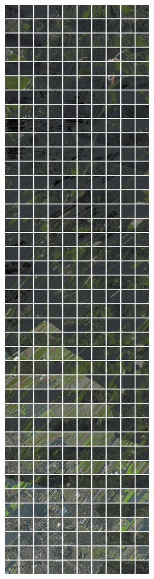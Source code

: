<html>
<div>
<img src="https://github.com/HakkaTjakka/NL_TILE_MAP/blob/main/18/620/-1048/r.6200.-10480.png" height="44" width="44">
<img src="https://github.com/HakkaTjakka/NL_TILE_MAP/blob/main/18/620/-1048/r.6201.-10480.png" height="44" width="44">
<img src="https://github.com/HakkaTjakka/NL_TILE_MAP/blob/main/18/620/-1048/r.6202.-10480.png" height="44" width="44">
<img src="https://github.com/HakkaTjakka/NL_TILE_MAP/blob/main/18/620/-1048/r.6203.-10480.png" height="44" width="44">
<img src="https://github.com/HakkaTjakka/NL_TILE_MAP/blob/main/18/620/-1048/r.6204.-10480.png" height="44" width="44">
<img src="https://github.com/HakkaTjakka/NL_TILE_MAP/blob/main/18/620/-1048/r.6205.-10480.png" height="44" width="44">
<img src="https://github.com/HakkaTjakka/NL_TILE_MAP/blob/main/18/620/-1048/r.6206.-10480.png" height="44" width="44">
<img src="https://github.com/HakkaTjakka/NL_TILE_MAP/blob/main/18/620/-1048/r.6207.-10480.png" height="44" width="44">
<img src="https://github.com/HakkaTjakka/NL_TILE_MAP/blob/main/18/620/-1048/r.6208.-10480.png" height="44" width="44">
<img src="https://github.com/HakkaTjakka/NL_TILE_MAP/blob/main/18/620/-1048/r.6209.-10480.png" height="44" width="44">
<img src="https://github.com/HakkaTjakka/NL_TILE_MAP/blob/main/18/621/-1048/r.6210.-10480.png" height="44" width="44">
<img src="https://github.com/HakkaTjakka/NL_TILE_MAP/blob/main/18/621/-1048/r.6211.-10480.png" height="44" width="44">
<img src="https://github.com/HakkaTjakka/NL_TILE_MAP/blob/main/18/621/-1048/r.6212.-10480.png" height="44" width="44">
<img src="https://github.com/HakkaTjakka/NL_TILE_MAP/blob/main/18/621/-1048/r.6213.-10480.png" height="44" width="44">
<img src="https://github.com/HakkaTjakka/NL_TILE_MAP/blob/main/18/621/-1048/r.6214.-10480.png" height="44" width="44">
<img src="https://github.com/HakkaTjakka/NL_TILE_MAP/blob/main/18/621/-1048/r.6215.-10480.png" height="44" width="44">
<img src="https://github.com/HakkaTjakka/NL_TILE_MAP/blob/main/18/621/-1048/r.6216.-10480.png" height="44" width="44">
<img src="https://github.com/HakkaTjakka/NL_TILE_MAP/blob/main/18/621/-1048/r.6217.-10480.png" height="44" width="44">
<img src="https://github.com/HakkaTjakka/NL_TILE_MAP/blob/main/18/621/-1048/r.6218.-10480.png" height="44" width="44">
<img src="https://github.com/HakkaTjakka/NL_TILE_MAP/blob/main/18/621/-1048/r.6219.-10480.png" height="44" width="44">
<br>
<img src="https://github.com/HakkaTjakka/NL_TILE_MAP/blob/main/18/620/-1048/r.6200.-10479.png" height="44" width="44">
<img src="https://github.com/HakkaTjakka/NL_TILE_MAP/blob/main/18/620/-1048/r.6201.-10479.png" height="44" width="44">
<img src="https://github.com/HakkaTjakka/NL_TILE_MAP/blob/main/18/620/-1048/r.6202.-10479.png" height="44" width="44">
<img src="https://github.com/HakkaTjakka/NL_TILE_MAP/blob/main/18/620/-1048/r.6203.-10479.png" height="44" width="44">
<img src="https://github.com/HakkaTjakka/NL_TILE_MAP/blob/main/18/620/-1048/r.6204.-10479.png" height="44" width="44">
<img src="https://github.com/HakkaTjakka/NL_TILE_MAP/blob/main/18/620/-1048/r.6205.-10479.png" height="44" width="44">
<img src="https://github.com/HakkaTjakka/NL_TILE_MAP/blob/main/18/620/-1048/r.6206.-10479.png" height="44" width="44">
<img src="https://github.com/HakkaTjakka/NL_TILE_MAP/blob/main/18/620/-1048/r.6207.-10479.png" height="44" width="44">
<img src="https://github.com/HakkaTjakka/NL_TILE_MAP/blob/main/18/620/-1048/r.6208.-10479.png" height="44" width="44">
<img src="https://github.com/HakkaTjakka/NL_TILE_MAP/blob/main/18/620/-1048/r.6209.-10479.png" height="44" width="44">
<img src="https://github.com/HakkaTjakka/NL_TILE_MAP/blob/main/18/621/-1048/r.6210.-10479.png" height="44" width="44">
<img src="https://github.com/HakkaTjakka/NL_TILE_MAP/blob/main/18/621/-1048/r.6211.-10479.png" height="44" width="44">
<img src="https://github.com/HakkaTjakka/NL_TILE_MAP/blob/main/18/621/-1048/r.6212.-10479.png" height="44" width="44">
<img src="https://github.com/HakkaTjakka/NL_TILE_MAP/blob/main/18/621/-1048/r.6213.-10479.png" height="44" width="44">
<img src="https://github.com/HakkaTjakka/NL_TILE_MAP/blob/main/18/621/-1048/r.6214.-10479.png" height="44" width="44">
<img src="https://github.com/HakkaTjakka/NL_TILE_MAP/blob/main/18/621/-1048/r.6215.-10479.png" height="44" width="44">
<img src="https://github.com/HakkaTjakka/NL_TILE_MAP/blob/main/18/621/-1048/r.6216.-10479.png" height="44" width="44">
<img src="https://github.com/HakkaTjakka/NL_TILE_MAP/blob/main/18/621/-1048/r.6217.-10479.png" height="44" width="44">
<img src="https://github.com/HakkaTjakka/NL_TILE_MAP/blob/main/18/621/-1048/r.6218.-10479.png" height="44" width="44">
<img src="https://github.com/HakkaTjakka/NL_TILE_MAP/blob/main/18/621/-1048/r.6219.-10479.png" height="44" width="44">
<br>
<img src="https://github.com/HakkaTjakka/NL_TILE_MAP/blob/main/18/620/-1048/r.6200.-10478.png" height="44" width="44">
<img src="https://github.com/HakkaTjakka/NL_TILE_MAP/blob/main/18/620/-1048/r.6201.-10478.png" height="44" width="44">
<img src="https://github.com/HakkaTjakka/NL_TILE_MAP/blob/main/18/620/-1048/r.6202.-10478.png" height="44" width="44">
<img src="https://github.com/HakkaTjakka/NL_TILE_MAP/blob/main/18/620/-1048/r.6203.-10478.png" height="44" width="44">
<img src="https://github.com/HakkaTjakka/NL_TILE_MAP/blob/main/18/620/-1048/r.6204.-10478.png" height="44" width="44">
<img src="https://github.com/HakkaTjakka/NL_TILE_MAP/blob/main/18/620/-1048/r.6205.-10478.png" height="44" width="44">
<img src="https://github.com/HakkaTjakka/NL_TILE_MAP/blob/main/18/620/-1048/r.6206.-10478.png" height="44" width="44">
<img src="https://github.com/HakkaTjakka/NL_TILE_MAP/blob/main/18/620/-1048/r.6207.-10478.png" height="44" width="44">
<img src="https://github.com/HakkaTjakka/NL_TILE_MAP/blob/main/18/620/-1048/r.6208.-10478.png" height="44" width="44">
<img src="https://github.com/HakkaTjakka/NL_TILE_MAP/blob/main/18/620/-1048/r.6209.-10478.png" height="44" width="44">
<img src="https://github.com/HakkaTjakka/NL_TILE_MAP/blob/main/18/621/-1048/r.6210.-10478.png" height="44" width="44">
<img src="https://github.com/HakkaTjakka/NL_TILE_MAP/blob/main/18/621/-1048/r.6211.-10478.png" height="44" width="44">
<img src="https://github.com/HakkaTjakka/NL_TILE_MAP/blob/main/18/621/-1048/r.6212.-10478.png" height="44" width="44">
<img src="https://github.com/HakkaTjakka/NL_TILE_MAP/blob/main/18/621/-1048/r.6213.-10478.png" height="44" width="44">
<img src="https://github.com/HakkaTjakka/NL_TILE_MAP/blob/main/18/621/-1048/r.6214.-10478.png" height="44" width="44">
<img src="https://github.com/HakkaTjakka/NL_TILE_MAP/blob/main/18/621/-1048/r.6215.-10478.png" height="44" width="44">
<img src="https://github.com/HakkaTjakka/NL_TILE_MAP/blob/main/18/621/-1048/r.6216.-10478.png" height="44" width="44">
<img src="https://github.com/HakkaTjakka/NL_TILE_MAP/blob/main/18/621/-1048/r.6217.-10478.png" height="44" width="44">
<img src="https://github.com/HakkaTjakka/NL_TILE_MAP/blob/main/18/621/-1048/r.6218.-10478.png" height="44" width="44">
<img src="https://github.com/HakkaTjakka/NL_TILE_MAP/blob/main/18/621/-1048/r.6219.-10478.png" height="44" width="44">
<br>
<img src="https://github.com/HakkaTjakka/NL_TILE_MAP/blob/main/18/620/-1048/r.6200.-10477.png" height="44" width="44">
<img src="https://github.com/HakkaTjakka/NL_TILE_MAP/blob/main/18/620/-1048/r.6201.-10477.png" height="44" width="44">
<img src="https://github.com/HakkaTjakka/NL_TILE_MAP/blob/main/18/620/-1048/r.6202.-10477.png" height="44" width="44">
<img src="https://github.com/HakkaTjakka/NL_TILE_MAP/blob/main/18/620/-1048/r.6203.-10477.png" height="44" width="44">
<img src="https://github.com/HakkaTjakka/NL_TILE_MAP/blob/main/18/620/-1048/r.6204.-10477.png" height="44" width="44">
<img src="https://github.com/HakkaTjakka/NL_TILE_MAP/blob/main/18/620/-1048/r.6205.-10477.png" height="44" width="44">
<img src="https://github.com/HakkaTjakka/NL_TILE_MAP/blob/main/18/620/-1048/r.6206.-10477.png" height="44" width="44">
<img src="https://github.com/HakkaTjakka/NL_TILE_MAP/blob/main/18/620/-1048/r.6207.-10477.png" height="44" width="44">
<img src="https://github.com/HakkaTjakka/NL_TILE_MAP/blob/main/18/620/-1048/r.6208.-10477.png" height="44" width="44">
<img src="https://github.com/HakkaTjakka/NL_TILE_MAP/blob/main/18/620/-1048/r.6209.-10477.png" height="44" width="44">
<img src="https://github.com/HakkaTjakka/NL_TILE_MAP/blob/main/18/621/-1048/r.6210.-10477.png" height="44" width="44">
<img src="https://github.com/HakkaTjakka/NL_TILE_MAP/blob/main/18/621/-1048/r.6211.-10477.png" height="44" width="44">
<img src="https://github.com/HakkaTjakka/NL_TILE_MAP/blob/main/18/621/-1048/r.6212.-10477.png" height="44" width="44">
<img src="https://github.com/HakkaTjakka/NL_TILE_MAP/blob/main/18/621/-1048/r.6213.-10477.png" height="44" width="44">
<img src="https://github.com/HakkaTjakka/NL_TILE_MAP/blob/main/18/621/-1048/r.6214.-10477.png" height="44" width="44">
<img src="https://github.com/HakkaTjakka/NL_TILE_MAP/blob/main/18/621/-1048/r.6215.-10477.png" height="44" width="44">
<img src="https://github.com/HakkaTjakka/NL_TILE_MAP/blob/main/18/621/-1048/r.6216.-10477.png" height="44" width="44">
<img src="https://github.com/HakkaTjakka/NL_TILE_MAP/blob/main/18/621/-1048/r.6217.-10477.png" height="44" width="44">
<img src="https://github.com/HakkaTjakka/NL_TILE_MAP/blob/main/18/621/-1048/r.6218.-10477.png" height="44" width="44">
<img src="https://github.com/HakkaTjakka/NL_TILE_MAP/blob/main/18/621/-1048/r.6219.-10477.png" height="44" width="44">
<br>
<img src="https://github.com/HakkaTjakka/NL_TILE_MAP/blob/main/18/620/-1048/r.6200.-10476.png" height="44" width="44">
<img src="https://github.com/HakkaTjakka/NL_TILE_MAP/blob/main/18/620/-1048/r.6201.-10476.png" height="44" width="44">
<img src="https://github.com/HakkaTjakka/NL_TILE_MAP/blob/main/18/620/-1048/r.6202.-10476.png" height="44" width="44">
<img src="https://github.com/HakkaTjakka/NL_TILE_MAP/blob/main/18/620/-1048/r.6203.-10476.png" height="44" width="44">
<img src="https://github.com/HakkaTjakka/NL_TILE_MAP/blob/main/18/620/-1048/r.6204.-10476.png" height="44" width="44">
<img src="https://github.com/HakkaTjakka/NL_TILE_MAP/blob/main/18/620/-1048/r.6205.-10476.png" height="44" width="44">
<img src="https://github.com/HakkaTjakka/NL_TILE_MAP/blob/main/18/620/-1048/r.6206.-10476.png" height="44" width="44">
<img src="https://github.com/HakkaTjakka/NL_TILE_MAP/blob/main/18/620/-1048/r.6207.-10476.png" height="44" width="44">
<img src="https://github.com/HakkaTjakka/NL_TILE_MAP/blob/main/18/620/-1048/r.6208.-10476.png" height="44" width="44">
<img src="https://github.com/HakkaTjakka/NL_TILE_MAP/blob/main/18/620/-1048/r.6209.-10476.png" height="44" width="44">
<img src="https://github.com/HakkaTjakka/NL_TILE_MAP/blob/main/18/621/-1048/r.6210.-10476.png" height="44" width="44">
<img src="https://github.com/HakkaTjakka/NL_TILE_MAP/blob/main/18/621/-1048/r.6211.-10476.png" height="44" width="44">
<img src="https://github.com/HakkaTjakka/NL_TILE_MAP/blob/main/18/621/-1048/r.6212.-10476.png" height="44" width="44">
<img src="https://github.com/HakkaTjakka/NL_TILE_MAP/blob/main/18/621/-1048/r.6213.-10476.png" height="44" width="44">
<img src="https://github.com/HakkaTjakka/NL_TILE_MAP/blob/main/18/621/-1048/r.6214.-10476.png" height="44" width="44">
<img src="https://github.com/HakkaTjakka/NL_TILE_MAP/blob/main/18/621/-1048/r.6215.-10476.png" height="44" width="44">
<img src="https://github.com/HakkaTjakka/NL_TILE_MAP/blob/main/18/621/-1048/r.6216.-10476.png" height="44" width="44">
<img src="https://github.com/HakkaTjakka/NL_TILE_MAP/blob/main/18/621/-1048/r.6217.-10476.png" height="44" width="44">
<img src="https://github.com/HakkaTjakka/NL_TILE_MAP/blob/main/18/621/-1048/r.6218.-10476.png" height="44" width="44">
<img src="https://github.com/HakkaTjakka/NL_TILE_MAP/blob/main/18/621/-1048/r.6219.-10476.png" height="44" width="44">
<br>
<img src="https://github.com/HakkaTjakka/NL_TILE_MAP/blob/main/18/620/-1048/r.6200.-10475.png" height="44" width="44">
<img src="https://github.com/HakkaTjakka/NL_TILE_MAP/blob/main/18/620/-1048/r.6201.-10475.png" height="44" width="44">
<img src="https://github.com/HakkaTjakka/NL_TILE_MAP/blob/main/18/620/-1048/r.6202.-10475.png" height="44" width="44">
<img src="https://github.com/HakkaTjakka/NL_TILE_MAP/blob/main/18/620/-1048/r.6203.-10475.png" height="44" width="44">
<img src="https://github.com/HakkaTjakka/NL_TILE_MAP/blob/main/18/620/-1048/r.6204.-10475.png" height="44" width="44">
<img src="https://github.com/HakkaTjakka/NL_TILE_MAP/blob/main/18/620/-1048/r.6205.-10475.png" height="44" width="44">
<img src="https://github.com/HakkaTjakka/NL_TILE_MAP/blob/main/18/620/-1048/r.6206.-10475.png" height="44" width="44">
<img src="https://github.com/HakkaTjakka/NL_TILE_MAP/blob/main/18/620/-1048/r.6207.-10475.png" height="44" width="44">
<img src="https://github.com/HakkaTjakka/NL_TILE_MAP/blob/main/18/620/-1048/r.6208.-10475.png" height="44" width="44">
<img src="https://github.com/HakkaTjakka/NL_TILE_MAP/blob/main/18/620/-1048/r.6209.-10475.png" height="44" width="44">
<img src="https://github.com/HakkaTjakka/NL_TILE_MAP/blob/main/18/621/-1048/r.6210.-10475.png" height="44" width="44">
<img src="https://github.com/HakkaTjakka/NL_TILE_MAP/blob/main/18/621/-1048/r.6211.-10475.png" height="44" width="44">
<img src="https://github.com/HakkaTjakka/NL_TILE_MAP/blob/main/18/621/-1048/r.6212.-10475.png" height="44" width="44">
<img src="https://github.com/HakkaTjakka/NL_TILE_MAP/blob/main/18/621/-1048/r.6213.-10475.png" height="44" width="44">
<img src="https://github.com/HakkaTjakka/NL_TILE_MAP/blob/main/18/621/-1048/r.6214.-10475.png" height="44" width="44">
<img src="https://github.com/HakkaTjakka/NL_TILE_MAP/blob/main/18/621/-1048/r.6215.-10475.png" height="44" width="44">
<img src="https://github.com/HakkaTjakka/NL_TILE_MAP/blob/main/18/621/-1048/r.6216.-10475.png" height="44" width="44">
<img src="https://github.com/HakkaTjakka/NL_TILE_MAP/blob/main/18/621/-1048/r.6217.-10475.png" height="44" width="44">
<img src="https://github.com/HakkaTjakka/NL_TILE_MAP/blob/main/18/621/-1048/r.6218.-10475.png" height="44" width="44">
<img src="https://github.com/HakkaTjakka/NL_TILE_MAP/blob/main/18/621/-1048/r.6219.-10475.png" height="44" width="44">
<br>
<img src="https://github.com/HakkaTjakka/NL_TILE_MAP/blob/main/18/620/-1048/r.6200.-10474.png" height="44" width="44">
<img src="https://github.com/HakkaTjakka/NL_TILE_MAP/blob/main/18/620/-1048/r.6201.-10474.png" height="44" width="44">
<img src="https://github.com/HakkaTjakka/NL_TILE_MAP/blob/main/18/620/-1048/r.6202.-10474.png" height="44" width="44">
<img src="https://github.com/HakkaTjakka/NL_TILE_MAP/blob/main/18/620/-1048/r.6203.-10474.png" height="44" width="44">
<img src="https://github.com/HakkaTjakka/NL_TILE_MAP/blob/main/18/620/-1048/r.6204.-10474.png" height="44" width="44">
<img src="https://github.com/HakkaTjakka/NL_TILE_MAP/blob/main/18/620/-1048/r.6205.-10474.png" height="44" width="44">
<img src="https://github.com/HakkaTjakka/NL_TILE_MAP/blob/main/18/620/-1048/r.6206.-10474.png" height="44" width="44">
<img src="https://github.com/HakkaTjakka/NL_TILE_MAP/blob/main/18/620/-1048/r.6207.-10474.png" height="44" width="44">
<img src="https://github.com/HakkaTjakka/NL_TILE_MAP/blob/main/18/620/-1048/r.6208.-10474.png" height="44" width="44">
<img src="https://github.com/HakkaTjakka/NL_TILE_MAP/blob/main/18/620/-1048/r.6209.-10474.png" height="44" width="44">
<img src="https://github.com/HakkaTjakka/NL_TILE_MAP/blob/main/18/621/-1048/r.6210.-10474.png" height="44" width="44">
<img src="https://github.com/HakkaTjakka/NL_TILE_MAP/blob/main/18/621/-1048/r.6211.-10474.png" height="44" width="44">
<img src="https://github.com/HakkaTjakka/NL_TILE_MAP/blob/main/18/621/-1048/r.6212.-10474.png" height="44" width="44">
<img src="https://github.com/HakkaTjakka/NL_TILE_MAP/blob/main/18/621/-1048/r.6213.-10474.png" height="44" width="44">
<img src="https://github.com/HakkaTjakka/NL_TILE_MAP/blob/main/18/621/-1048/r.6214.-10474.png" height="44" width="44">
<img src="https://github.com/HakkaTjakka/NL_TILE_MAP/blob/main/18/621/-1048/r.6215.-10474.png" height="44" width="44">
<img src="https://github.com/HakkaTjakka/NL_TILE_MAP/blob/main/18/621/-1048/r.6216.-10474.png" height="44" width="44">
<img src="https://github.com/HakkaTjakka/NL_TILE_MAP/blob/main/18/621/-1048/r.6217.-10474.png" height="44" width="44">
<img src="https://github.com/HakkaTjakka/NL_TILE_MAP/blob/main/18/621/-1048/r.6218.-10474.png" height="44" width="44">
<img src="https://github.com/HakkaTjakka/NL_TILE_MAP/blob/main/18/621/-1048/r.6219.-10474.png" height="44" width="44">
<br>
<img src="https://github.com/HakkaTjakka/NL_TILE_MAP/blob/main/18/620/-1048/r.6200.-10473.png" height="44" width="44">
<img src="https://github.com/HakkaTjakka/NL_TILE_MAP/blob/main/18/620/-1048/r.6201.-10473.png" height="44" width="44">
<img src="https://github.com/HakkaTjakka/NL_TILE_MAP/blob/main/18/620/-1048/r.6202.-10473.png" height="44" width="44">
<img src="https://github.com/HakkaTjakka/NL_TILE_MAP/blob/main/18/620/-1048/r.6203.-10473.png" height="44" width="44">
<img src="https://github.com/HakkaTjakka/NL_TILE_MAP/blob/main/18/620/-1048/r.6204.-10473.png" height="44" width="44">
<img src="https://github.com/HakkaTjakka/NL_TILE_MAP/blob/main/18/620/-1048/r.6205.-10473.png" height="44" width="44">
<img src="https://github.com/HakkaTjakka/NL_TILE_MAP/blob/main/18/620/-1048/r.6206.-10473.png" height="44" width="44">
<img src="https://github.com/HakkaTjakka/NL_TILE_MAP/blob/main/18/620/-1048/r.6207.-10473.png" height="44" width="44">
<img src="https://github.com/HakkaTjakka/NL_TILE_MAP/blob/main/18/620/-1048/r.6208.-10473.png" height="44" width="44">
<img src="https://github.com/HakkaTjakka/NL_TILE_MAP/blob/main/18/620/-1048/r.6209.-10473.png" height="44" width="44">
<img src="https://github.com/HakkaTjakka/NL_TILE_MAP/blob/main/18/621/-1048/r.6210.-10473.png" height="44" width="44">
<img src="https://github.com/HakkaTjakka/NL_TILE_MAP/blob/main/18/621/-1048/r.6211.-10473.png" height="44" width="44">
<img src="https://github.com/HakkaTjakka/NL_TILE_MAP/blob/main/18/621/-1048/r.6212.-10473.png" height="44" width="44">
<img src="https://github.com/HakkaTjakka/NL_TILE_MAP/blob/main/18/621/-1048/r.6213.-10473.png" height="44" width="44">
<img src="https://github.com/HakkaTjakka/NL_TILE_MAP/blob/main/18/621/-1048/r.6214.-10473.png" height="44" width="44">
<img src="https://github.com/HakkaTjakka/NL_TILE_MAP/blob/main/18/621/-1048/r.6215.-10473.png" height="44" width="44">
<img src="https://github.com/HakkaTjakka/NL_TILE_MAP/blob/main/18/621/-1048/r.6216.-10473.png" height="44" width="44">
<img src="https://github.com/HakkaTjakka/NL_TILE_MAP/blob/main/18/621/-1048/r.6217.-10473.png" height="44" width="44">
<img src="https://github.com/HakkaTjakka/NL_TILE_MAP/blob/main/18/621/-1048/r.6218.-10473.png" height="44" width="44">
<img src="https://github.com/HakkaTjakka/NL_TILE_MAP/blob/main/18/621/-1048/r.6219.-10473.png" height="44" width="44">
<br>
<img src="https://github.com/HakkaTjakka/NL_TILE_MAP/blob/main/18/620/-1048/r.6200.-10472.png" height="44" width="44">
<img src="https://github.com/HakkaTjakka/NL_TILE_MAP/blob/main/18/620/-1048/r.6201.-10472.png" height="44" width="44">
<img src="https://github.com/HakkaTjakka/NL_TILE_MAP/blob/main/18/620/-1048/r.6202.-10472.png" height="44" width="44">
<img src="https://github.com/HakkaTjakka/NL_TILE_MAP/blob/main/18/620/-1048/r.6203.-10472.png" height="44" width="44">
<img src="https://github.com/HakkaTjakka/NL_TILE_MAP/blob/main/18/620/-1048/r.6204.-10472.png" height="44" width="44">
<img src="https://github.com/HakkaTjakka/NL_TILE_MAP/blob/main/18/620/-1048/r.6205.-10472.png" height="44" width="44">
<img src="https://github.com/HakkaTjakka/NL_TILE_MAP/blob/main/18/620/-1048/r.6206.-10472.png" height="44" width="44">
<img src="https://github.com/HakkaTjakka/NL_TILE_MAP/blob/main/18/620/-1048/r.6207.-10472.png" height="44" width="44">
<img src="https://github.com/HakkaTjakka/NL_TILE_MAP/blob/main/18/620/-1048/r.6208.-10472.png" height="44" width="44">
<img src="https://github.com/HakkaTjakka/NL_TILE_MAP/blob/main/18/620/-1048/r.6209.-10472.png" height="44" width="44">
<img src="https://github.com/HakkaTjakka/NL_TILE_MAP/blob/main/18/621/-1048/r.6210.-10472.png" height="44" width="44">
<img src="https://github.com/HakkaTjakka/NL_TILE_MAP/blob/main/18/621/-1048/r.6211.-10472.png" height="44" width="44">
<img src="https://github.com/HakkaTjakka/NL_TILE_MAP/blob/main/18/621/-1048/r.6212.-10472.png" height="44" width="44">
<img src="https://github.com/HakkaTjakka/NL_TILE_MAP/blob/main/18/621/-1048/r.6213.-10472.png" height="44" width="44">
<img src="https://github.com/HakkaTjakka/NL_TILE_MAP/blob/main/18/621/-1048/r.6214.-10472.png" height="44" width="44">
<img src="https://github.com/HakkaTjakka/NL_TILE_MAP/blob/main/18/621/-1048/r.6215.-10472.png" height="44" width="44">
<img src="https://github.com/HakkaTjakka/NL_TILE_MAP/blob/main/18/621/-1048/r.6216.-10472.png" height="44" width="44">
<img src="https://github.com/HakkaTjakka/NL_TILE_MAP/blob/main/18/621/-1048/r.6217.-10472.png" height="44" width="44">
<img src="https://github.com/HakkaTjakka/NL_TILE_MAP/blob/main/18/621/-1048/r.6218.-10472.png" height="44" width="44">
<img src="https://github.com/HakkaTjakka/NL_TILE_MAP/blob/main/18/621/-1048/r.6219.-10472.png" height="44" width="44">
<br>
<img src="https://github.com/HakkaTjakka/NL_TILE_MAP/blob/main/18/620/-1048/r.6200.-10471.png" height="44" width="44">
<img src="https://github.com/HakkaTjakka/NL_TILE_MAP/blob/main/18/620/-1048/r.6201.-10471.png" height="44" width="44">
<img src="https://github.com/HakkaTjakka/NL_TILE_MAP/blob/main/18/620/-1048/r.6202.-10471.png" height="44" width="44">
<img src="https://github.com/HakkaTjakka/NL_TILE_MAP/blob/main/18/620/-1048/r.6203.-10471.png" height="44" width="44">
<img src="https://github.com/HakkaTjakka/NL_TILE_MAP/blob/main/18/620/-1048/r.6204.-10471.png" height="44" width="44">
<img src="https://github.com/HakkaTjakka/NL_TILE_MAP/blob/main/18/620/-1048/r.6205.-10471.png" height="44" width="44">
<img src="https://github.com/HakkaTjakka/NL_TILE_MAP/blob/main/18/620/-1048/r.6206.-10471.png" height="44" width="44">
<img src="https://github.com/HakkaTjakka/NL_TILE_MAP/blob/main/18/620/-1048/r.6207.-10471.png" height="44" width="44">
<img src="https://github.com/HakkaTjakka/NL_TILE_MAP/blob/main/18/620/-1048/r.6208.-10471.png" height="44" width="44">
<img src="https://github.com/HakkaTjakka/NL_TILE_MAP/blob/main/18/620/-1048/r.6209.-10471.png" height="44" width="44">
<img src="https://github.com/HakkaTjakka/NL_TILE_MAP/blob/main/18/621/-1048/r.6210.-10471.png" height="44" width="44">
<img src="https://github.com/HakkaTjakka/NL_TILE_MAP/blob/main/18/621/-1048/r.6211.-10471.png" height="44" width="44">
<img src="https://github.com/HakkaTjakka/NL_TILE_MAP/blob/main/18/621/-1048/r.6212.-10471.png" height="44" width="44">
<img src="https://github.com/HakkaTjakka/NL_TILE_MAP/blob/main/18/621/-1048/r.6213.-10471.png" height="44" width="44">
<img src="https://github.com/HakkaTjakka/NL_TILE_MAP/blob/main/18/621/-1048/r.6214.-10471.png" height="44" width="44">
<img src="https://github.com/HakkaTjakka/NL_TILE_MAP/blob/main/18/621/-1048/r.6215.-10471.png" height="44" width="44">
<img src="https://github.com/HakkaTjakka/NL_TILE_MAP/blob/main/18/621/-1048/r.6216.-10471.png" height="44" width="44">
<img src="https://github.com/HakkaTjakka/NL_TILE_MAP/blob/main/18/621/-1048/r.6217.-10471.png" height="44" width="44">
<img src="https://github.com/HakkaTjakka/NL_TILE_MAP/blob/main/18/621/-1048/r.6218.-10471.png" height="44" width="44">
<img src="https://github.com/HakkaTjakka/NL_TILE_MAP/blob/main/18/621/-1048/r.6219.-10471.png" height="44" width="44">
<br>
<img src="https://github.com/HakkaTjakka/NL_TILE_MAP/blob/main/18/620/-1047/r.6200.-10470.png" height="44" width="44">
<img src="https://github.com/HakkaTjakka/NL_TILE_MAP/blob/main/18/620/-1047/r.6201.-10470.png" height="44" width="44">
<img src="https://github.com/HakkaTjakka/NL_TILE_MAP/blob/main/18/620/-1047/r.6202.-10470.png" height="44" width="44">
<img src="https://github.com/HakkaTjakka/NL_TILE_MAP/blob/main/18/620/-1047/r.6203.-10470.png" height="44" width="44">
<img src="https://github.com/HakkaTjakka/NL_TILE_MAP/blob/main/18/620/-1047/r.6204.-10470.png" height="44" width="44">
<img src="https://github.com/HakkaTjakka/NL_TILE_MAP/blob/main/18/620/-1047/r.6205.-10470.png" height="44" width="44">
<img src="https://github.com/HakkaTjakka/NL_TILE_MAP/blob/main/18/620/-1047/r.6206.-10470.png" height="44" width="44">
<img src="https://github.com/HakkaTjakka/NL_TILE_MAP/blob/main/18/620/-1047/r.6207.-10470.png" height="44" width="44">
<img src="https://github.com/HakkaTjakka/NL_TILE_MAP/blob/main/18/620/-1047/r.6208.-10470.png" height="44" width="44">
<img src="https://github.com/HakkaTjakka/NL_TILE_MAP/blob/main/18/620/-1047/r.6209.-10470.png" height="44" width="44">
<img src="https://github.com/HakkaTjakka/NL_TILE_MAP/blob/main/18/621/-1047/r.6210.-10470.png" height="44" width="44">
<img src="https://github.com/HakkaTjakka/NL_TILE_MAP/blob/main/18/621/-1047/r.6211.-10470.png" height="44" width="44">
<img src="https://github.com/HakkaTjakka/NL_TILE_MAP/blob/main/18/621/-1047/r.6212.-10470.png" height="44" width="44">
<img src="https://github.com/HakkaTjakka/NL_TILE_MAP/blob/main/18/621/-1047/r.6213.-10470.png" height="44" width="44">
<img src="https://github.com/HakkaTjakka/NL_TILE_MAP/blob/main/18/621/-1047/r.6214.-10470.png" height="44" width="44">
<img src="https://github.com/HakkaTjakka/NL_TILE_MAP/blob/main/18/621/-1047/r.6215.-10470.png" height="44" width="44">
<img src="https://github.com/HakkaTjakka/NL_TILE_MAP/blob/main/18/621/-1047/r.6216.-10470.png" height="44" width="44">
<img src="https://github.com/HakkaTjakka/NL_TILE_MAP/blob/main/18/621/-1047/r.6217.-10470.png" height="44" width="44">
<img src="https://github.com/HakkaTjakka/NL_TILE_MAP/blob/main/18/621/-1047/r.6218.-10470.png" height="44" width="44">
<img src="https://github.com/HakkaTjakka/NL_TILE_MAP/blob/main/18/621/-1047/r.6219.-10470.png" height="44" width="44">
<br>
<img src="https://github.com/HakkaTjakka/NL_TILE_MAP/blob/main/18/620/-1047/r.6200.-10469.png" height="44" width="44">
<img src="https://github.com/HakkaTjakka/NL_TILE_MAP/blob/main/18/620/-1047/r.6201.-10469.png" height="44" width="44">
<img src="https://github.com/HakkaTjakka/NL_TILE_MAP/blob/main/18/620/-1047/r.6202.-10469.png" height="44" width="44">
<img src="https://github.com/HakkaTjakka/NL_TILE_MAP/blob/main/18/620/-1047/r.6203.-10469.png" height="44" width="44">
<img src="https://github.com/HakkaTjakka/NL_TILE_MAP/blob/main/18/620/-1047/r.6204.-10469.png" height="44" width="44">
<img src="https://github.com/HakkaTjakka/NL_TILE_MAP/blob/main/18/620/-1047/r.6205.-10469.png" height="44" width="44">
<img src="https://github.com/HakkaTjakka/NL_TILE_MAP/blob/main/18/620/-1047/r.6206.-10469.png" height="44" width="44">
<img src="https://github.com/HakkaTjakka/NL_TILE_MAP/blob/main/18/620/-1047/r.6207.-10469.png" height="44" width="44">
<img src="https://github.com/HakkaTjakka/NL_TILE_MAP/blob/main/18/620/-1047/r.6208.-10469.png" height="44" width="44">
<img src="https://github.com/HakkaTjakka/NL_TILE_MAP/blob/main/18/620/-1047/r.6209.-10469.png" height="44" width="44">
<img src="https://github.com/HakkaTjakka/NL_TILE_MAP/blob/main/18/621/-1047/r.6210.-10469.png" height="44" width="44">
<img src="https://github.com/HakkaTjakka/NL_TILE_MAP/blob/main/18/621/-1047/r.6211.-10469.png" height="44" width="44">
<img src="https://github.com/HakkaTjakka/NL_TILE_MAP/blob/main/18/621/-1047/r.6212.-10469.png" height="44" width="44">
<img src="https://github.com/HakkaTjakka/NL_TILE_MAP/blob/main/18/621/-1047/r.6213.-10469.png" height="44" width="44">
<img src="https://github.com/HakkaTjakka/NL_TILE_MAP/blob/main/18/621/-1047/r.6214.-10469.png" height="44" width="44">
<img src="https://github.com/HakkaTjakka/NL_TILE_MAP/blob/main/18/621/-1047/r.6215.-10469.png" height="44" width="44">
<img src="https://github.com/HakkaTjakka/NL_TILE_MAP/blob/main/18/621/-1047/r.6216.-10469.png" height="44" width="44">
<img src="https://github.com/HakkaTjakka/NL_TILE_MAP/blob/main/18/621/-1047/r.6217.-10469.png" height="44" width="44">
<img src="https://github.com/HakkaTjakka/NL_TILE_MAP/blob/main/18/621/-1047/r.6218.-10469.png" height="44" width="44">
<img src="https://github.com/HakkaTjakka/NL_TILE_MAP/blob/main/18/621/-1047/r.6219.-10469.png" height="44" width="44">
<br>
<img src="https://github.com/HakkaTjakka/NL_TILE_MAP/blob/main/18/620/-1047/r.6200.-10468.png" height="44" width="44">
<img src="https://github.com/HakkaTjakka/NL_TILE_MAP/blob/main/18/620/-1047/r.6201.-10468.png" height="44" width="44">
<img src="https://github.com/HakkaTjakka/NL_TILE_MAP/blob/main/18/620/-1047/r.6202.-10468.png" height="44" width="44">
<img src="https://github.com/HakkaTjakka/NL_TILE_MAP/blob/main/18/620/-1047/r.6203.-10468.png" height="44" width="44">
<img src="https://github.com/HakkaTjakka/NL_TILE_MAP/blob/main/18/620/-1047/r.6204.-10468.png" height="44" width="44">
<img src="https://github.com/HakkaTjakka/NL_TILE_MAP/blob/main/18/620/-1047/r.6205.-10468.png" height="44" width="44">
<img src="https://github.com/HakkaTjakka/NL_TILE_MAP/blob/main/18/620/-1047/r.6206.-10468.png" height="44" width="44">
<img src="https://github.com/HakkaTjakka/NL_TILE_MAP/blob/main/18/620/-1047/r.6207.-10468.png" height="44" width="44">
<img src="https://github.com/HakkaTjakka/NL_TILE_MAP/blob/main/18/620/-1047/r.6208.-10468.png" height="44" width="44">
<img src="https://github.com/HakkaTjakka/NL_TILE_MAP/blob/main/18/620/-1047/r.6209.-10468.png" height="44" width="44">
<img src="https://github.com/HakkaTjakka/NL_TILE_MAP/blob/main/18/621/-1047/r.6210.-10468.png" height="44" width="44">
<img src="https://github.com/HakkaTjakka/NL_TILE_MAP/blob/main/18/621/-1047/r.6211.-10468.png" height="44" width="44">
<img src="https://github.com/HakkaTjakka/NL_TILE_MAP/blob/main/18/621/-1047/r.6212.-10468.png" height="44" width="44">
<img src="https://github.com/HakkaTjakka/NL_TILE_MAP/blob/main/18/621/-1047/r.6213.-10468.png" height="44" width="44">
<img src="https://github.com/HakkaTjakka/NL_TILE_MAP/blob/main/18/621/-1047/r.6214.-10468.png" height="44" width="44">
<img src="https://github.com/HakkaTjakka/NL_TILE_MAP/blob/main/18/621/-1047/r.6215.-10468.png" height="44" width="44">
<img src="https://github.com/HakkaTjakka/NL_TILE_MAP/blob/main/18/621/-1047/r.6216.-10468.png" height="44" width="44">
<img src="https://github.com/HakkaTjakka/NL_TILE_MAP/blob/main/18/621/-1047/r.6217.-10468.png" height="44" width="44">
<img src="https://github.com/HakkaTjakka/NL_TILE_MAP/blob/main/18/621/-1047/r.6218.-10468.png" height="44" width="44">
<img src="https://github.com/HakkaTjakka/NL_TILE_MAP/blob/main/18/621/-1047/r.6219.-10468.png" height="44" width="44">
<br>
<img src="https://github.com/HakkaTjakka/NL_TILE_MAP/blob/main/18/620/-1047/r.6200.-10467.png" height="44" width="44">
<img src="https://github.com/HakkaTjakka/NL_TILE_MAP/blob/main/18/620/-1047/r.6201.-10467.png" height="44" width="44">
<img src="https://github.com/HakkaTjakka/NL_TILE_MAP/blob/main/18/620/-1047/r.6202.-10467.png" height="44" width="44">
<img src="https://github.com/HakkaTjakka/NL_TILE_MAP/blob/main/18/620/-1047/r.6203.-10467.png" height="44" width="44">
<img src="https://github.com/HakkaTjakka/NL_TILE_MAP/blob/main/18/620/-1047/r.6204.-10467.png" height="44" width="44">
<img src="https://github.com/HakkaTjakka/NL_TILE_MAP/blob/main/18/620/-1047/r.6205.-10467.png" height="44" width="44">
<img src="https://github.com/HakkaTjakka/NL_TILE_MAP/blob/main/18/620/-1047/r.6206.-10467.png" height="44" width="44">
<img src="https://github.com/HakkaTjakka/NL_TILE_MAP/blob/main/18/620/-1047/r.6207.-10467.png" height="44" width="44">
<img src="https://github.com/HakkaTjakka/NL_TILE_MAP/blob/main/18/620/-1047/r.6208.-10467.png" height="44" width="44">
<img src="https://github.com/HakkaTjakka/NL_TILE_MAP/blob/main/18/620/-1047/r.6209.-10467.png" height="44" width="44">
<img src="https://github.com/HakkaTjakka/NL_TILE_MAP/blob/main/18/621/-1047/r.6210.-10467.png" height="44" width="44">
<img src="https://github.com/HakkaTjakka/NL_TILE_MAP/blob/main/18/621/-1047/r.6211.-10467.png" height="44" width="44">
<img src="https://github.com/HakkaTjakka/NL_TILE_MAP/blob/main/18/621/-1047/r.6212.-10467.png" height="44" width="44">
<img src="https://github.com/HakkaTjakka/NL_TILE_MAP/blob/main/18/621/-1047/r.6213.-10467.png" height="44" width="44">
<img src="https://github.com/HakkaTjakka/NL_TILE_MAP/blob/main/18/621/-1047/r.6214.-10467.png" height="44" width="44">
<img src="https://github.com/HakkaTjakka/NL_TILE_MAP/blob/main/18/621/-1047/r.6215.-10467.png" height="44" width="44">
<img src="https://github.com/HakkaTjakka/NL_TILE_MAP/blob/main/18/621/-1047/r.6216.-10467.png" height="44" width="44">
<img src="https://github.com/HakkaTjakka/NL_TILE_MAP/blob/main/18/621/-1047/r.6217.-10467.png" height="44" width="44">
<img src="https://github.com/HakkaTjakka/NL_TILE_MAP/blob/main/18/621/-1047/r.6218.-10467.png" height="44" width="44">
<img src="https://github.com/HakkaTjakka/NL_TILE_MAP/blob/main/18/621/-1047/r.6219.-10467.png" height="44" width="44">
<br>
<img src="https://github.com/HakkaTjakka/NL_TILE_MAP/blob/main/18/620/-1047/r.6200.-10466.png" height="44" width="44">
<img src="https://github.com/HakkaTjakka/NL_TILE_MAP/blob/main/18/620/-1047/r.6201.-10466.png" height="44" width="44">
<img src="https://github.com/HakkaTjakka/NL_TILE_MAP/blob/main/18/620/-1047/r.6202.-10466.png" height="44" width="44">
<img src="https://github.com/HakkaTjakka/NL_TILE_MAP/blob/main/18/620/-1047/r.6203.-10466.png" height="44" width="44">
<img src="https://github.com/HakkaTjakka/NL_TILE_MAP/blob/main/18/620/-1047/r.6204.-10466.png" height="44" width="44">
<img src="https://github.com/HakkaTjakka/NL_TILE_MAP/blob/main/18/620/-1047/r.6205.-10466.png" height="44" width="44">
<img src="https://github.com/HakkaTjakka/NL_TILE_MAP/blob/main/18/620/-1047/r.6206.-10466.png" height="44" width="44">
<img src="https://github.com/HakkaTjakka/NL_TILE_MAP/blob/main/18/620/-1047/r.6207.-10466.png" height="44" width="44">
<img src="https://github.com/HakkaTjakka/NL_TILE_MAP/blob/main/18/620/-1047/r.6208.-10466.png" height="44" width="44">
<img src="https://github.com/HakkaTjakka/NL_TILE_MAP/blob/main/18/620/-1047/r.6209.-10466.png" height="44" width="44">
<img src="https://github.com/HakkaTjakka/NL_TILE_MAP/blob/main/18/621/-1047/r.6210.-10466.png" height="44" width="44">
<img src="https://github.com/HakkaTjakka/NL_TILE_MAP/blob/main/18/621/-1047/r.6211.-10466.png" height="44" width="44">
<img src="https://github.com/HakkaTjakka/NL_TILE_MAP/blob/main/18/621/-1047/r.6212.-10466.png" height="44" width="44">
<img src="https://github.com/HakkaTjakka/NL_TILE_MAP/blob/main/18/621/-1047/r.6213.-10466.png" height="44" width="44">
<img src="https://github.com/HakkaTjakka/NL_TILE_MAP/blob/main/18/621/-1047/r.6214.-10466.png" height="44" width="44">
<img src="https://github.com/HakkaTjakka/NL_TILE_MAP/blob/main/18/621/-1047/r.6215.-10466.png" height="44" width="44">
<img src="https://github.com/HakkaTjakka/NL_TILE_MAP/blob/main/18/621/-1047/r.6216.-10466.png" height="44" width="44">
<img src="https://github.com/HakkaTjakka/NL_TILE_MAP/blob/main/18/621/-1047/r.6217.-10466.png" height="44" width="44">
<img src="https://github.com/HakkaTjakka/NL_TILE_MAP/blob/main/18/621/-1047/r.6218.-10466.png" height="44" width="44">
<img src="https://github.com/HakkaTjakka/NL_TILE_MAP/blob/main/18/621/-1047/r.6219.-10466.png" height="44" width="44">
<br>
<img src="https://github.com/HakkaTjakka/NL_TILE_MAP/blob/main/18/620/-1047/r.6200.-10465.png" height="44" width="44">
<img src="https://github.com/HakkaTjakka/NL_TILE_MAP/blob/main/18/620/-1047/r.6201.-10465.png" height="44" width="44">
<img src="https://github.com/HakkaTjakka/NL_TILE_MAP/blob/main/18/620/-1047/r.6202.-10465.png" height="44" width="44">
<img src="https://github.com/HakkaTjakka/NL_TILE_MAP/blob/main/18/620/-1047/r.6203.-10465.png" height="44" width="44">
<img src="https://github.com/HakkaTjakka/NL_TILE_MAP/blob/main/18/620/-1047/r.6204.-10465.png" height="44" width="44">
<img src="https://github.com/HakkaTjakka/NL_TILE_MAP/blob/main/18/620/-1047/r.6205.-10465.png" height="44" width="44">
<img src="https://github.com/HakkaTjakka/NL_TILE_MAP/blob/main/18/620/-1047/r.6206.-10465.png" height="44" width="44">
<img src="https://github.com/HakkaTjakka/NL_TILE_MAP/blob/main/18/620/-1047/r.6207.-10465.png" height="44" width="44">
<img src="https://github.com/HakkaTjakka/NL_TILE_MAP/blob/main/18/620/-1047/r.6208.-10465.png" height="44" width="44">
<img src="https://github.com/HakkaTjakka/NL_TILE_MAP/blob/main/18/620/-1047/r.6209.-10465.png" height="44" width="44">
<img src="https://github.com/HakkaTjakka/NL_TILE_MAP/blob/main/18/621/-1047/r.6210.-10465.png" height="44" width="44">
<img src="https://github.com/HakkaTjakka/NL_TILE_MAP/blob/main/18/621/-1047/r.6211.-10465.png" height="44" width="44">
<img src="https://github.com/HakkaTjakka/NL_TILE_MAP/blob/main/18/621/-1047/r.6212.-10465.png" height="44" width="44">
<img src="https://github.com/HakkaTjakka/NL_TILE_MAP/blob/main/18/621/-1047/r.6213.-10465.png" height="44" width="44">
<img src="https://github.com/HakkaTjakka/NL_TILE_MAP/blob/main/18/621/-1047/r.6214.-10465.png" height="44" width="44">
<img src="https://github.com/HakkaTjakka/NL_TILE_MAP/blob/main/18/621/-1047/r.6215.-10465.png" height="44" width="44">
<img src="https://github.com/HakkaTjakka/NL_TILE_MAP/blob/main/18/621/-1047/r.6216.-10465.png" height="44" width="44">
<img src="https://github.com/HakkaTjakka/NL_TILE_MAP/blob/main/18/621/-1047/r.6217.-10465.png" height="44" width="44">
<img src="https://github.com/HakkaTjakka/NL_TILE_MAP/blob/main/18/621/-1047/r.6218.-10465.png" height="44" width="44">
<img src="https://github.com/HakkaTjakka/NL_TILE_MAP/blob/main/18/621/-1047/r.6219.-10465.png" height="44" width="44">
<br>
<img src="https://github.com/HakkaTjakka/NL_TILE_MAP/blob/main/18/620/-1047/r.6200.-10464.png" height="44" width="44">
<img src="https://github.com/HakkaTjakka/NL_TILE_MAP/blob/main/18/620/-1047/r.6201.-10464.png" height="44" width="44">
<img src="https://github.com/HakkaTjakka/NL_TILE_MAP/blob/main/18/620/-1047/r.6202.-10464.png" height="44" width="44">
<img src="https://github.com/HakkaTjakka/NL_TILE_MAP/blob/main/18/620/-1047/r.6203.-10464.png" height="44" width="44">
<img src="https://github.com/HakkaTjakka/NL_TILE_MAP/blob/main/18/620/-1047/r.6204.-10464.png" height="44" width="44">
<img src="https://github.com/HakkaTjakka/NL_TILE_MAP/blob/main/18/620/-1047/r.6205.-10464.png" height="44" width="44">
<img src="https://github.com/HakkaTjakka/NL_TILE_MAP/blob/main/18/620/-1047/r.6206.-10464.png" height="44" width="44">
<img src="https://github.com/HakkaTjakka/NL_TILE_MAP/blob/main/18/620/-1047/r.6207.-10464.png" height="44" width="44">
<img src="https://github.com/HakkaTjakka/NL_TILE_MAP/blob/main/18/620/-1047/r.6208.-10464.png" height="44" width="44">
<img src="https://github.com/HakkaTjakka/NL_TILE_MAP/blob/main/18/620/-1047/r.6209.-10464.png" height="44" width="44">
<img src="https://github.com/HakkaTjakka/NL_TILE_MAP/blob/main/18/621/-1047/r.6210.-10464.png" height="44" width="44">
<img src="https://github.com/HakkaTjakka/NL_TILE_MAP/blob/main/18/621/-1047/r.6211.-10464.png" height="44" width="44">
<img src="https://github.com/HakkaTjakka/NL_TILE_MAP/blob/main/18/621/-1047/r.6212.-10464.png" height="44" width="44">
<img src="https://github.com/HakkaTjakka/NL_TILE_MAP/blob/main/18/621/-1047/r.6213.-10464.png" height="44" width="44">
<img src="https://github.com/HakkaTjakka/NL_TILE_MAP/blob/main/18/621/-1047/r.6214.-10464.png" height="44" width="44">
<img src="https://github.com/HakkaTjakka/NL_TILE_MAP/blob/main/18/621/-1047/r.6215.-10464.png" height="44" width="44">
<img src="https://github.com/HakkaTjakka/NL_TILE_MAP/blob/main/18/621/-1047/r.6216.-10464.png" height="44" width="44">
<img src="https://github.com/HakkaTjakka/NL_TILE_MAP/blob/main/18/621/-1047/r.6217.-10464.png" height="44" width="44">
<img src="https://github.com/HakkaTjakka/NL_TILE_MAP/blob/main/18/621/-1047/r.6218.-10464.png" height="44" width="44">
<img src="https://github.com/HakkaTjakka/NL_TILE_MAP/blob/main/18/621/-1047/r.6219.-10464.png" height="44" width="44">
<br>
<img src="https://github.com/HakkaTjakka/NL_TILE_MAP/blob/main/18/620/-1047/r.6200.-10463.png" height="44" width="44">
<img src="https://github.com/HakkaTjakka/NL_TILE_MAP/blob/main/18/620/-1047/r.6201.-10463.png" height="44" width="44">
<img src="https://github.com/HakkaTjakka/NL_TILE_MAP/blob/main/18/620/-1047/r.6202.-10463.png" height="44" width="44">
<img src="https://github.com/HakkaTjakka/NL_TILE_MAP/blob/main/18/620/-1047/r.6203.-10463.png" height="44" width="44">
<img src="https://github.com/HakkaTjakka/NL_TILE_MAP/blob/main/18/620/-1047/r.6204.-10463.png" height="44" width="44">
<img src="https://github.com/HakkaTjakka/NL_TILE_MAP/blob/main/18/620/-1047/r.6205.-10463.png" height="44" width="44">
<img src="https://github.com/HakkaTjakka/NL_TILE_MAP/blob/main/18/620/-1047/r.6206.-10463.png" height="44" width="44">
<img src="https://github.com/HakkaTjakka/NL_TILE_MAP/blob/main/18/620/-1047/r.6207.-10463.png" height="44" width="44">
<img src="https://github.com/HakkaTjakka/NL_TILE_MAP/blob/main/18/620/-1047/r.6208.-10463.png" height="44" width="44">
<img src="https://github.com/HakkaTjakka/NL_TILE_MAP/blob/main/18/620/-1047/r.6209.-10463.png" height="44" width="44">
<img src="https://github.com/HakkaTjakka/NL_TILE_MAP/blob/main/18/621/-1047/r.6210.-10463.png" height="44" width="44">
<img src="https://github.com/HakkaTjakka/NL_TILE_MAP/blob/main/18/621/-1047/r.6211.-10463.png" height="44" width="44">
<img src="https://github.com/HakkaTjakka/NL_TILE_MAP/blob/main/18/621/-1047/r.6212.-10463.png" height="44" width="44">
<img src="https://github.com/HakkaTjakka/NL_TILE_MAP/blob/main/18/621/-1047/r.6213.-10463.png" height="44" width="44">
<img src="https://github.com/HakkaTjakka/NL_TILE_MAP/blob/main/18/621/-1047/r.6214.-10463.png" height="44" width="44">
<img src="https://github.com/HakkaTjakka/NL_TILE_MAP/blob/main/18/621/-1047/r.6215.-10463.png" height="44" width="44">
<img src="https://github.com/HakkaTjakka/NL_TILE_MAP/blob/main/18/621/-1047/r.6216.-10463.png" height="44" width="44">
<img src="https://github.com/HakkaTjakka/NL_TILE_MAP/blob/main/18/621/-1047/r.6217.-10463.png" height="44" width="44">
<img src="https://github.com/HakkaTjakka/NL_TILE_MAP/blob/main/18/621/-1047/r.6218.-10463.png" height="44" width="44">
<img src="https://github.com/HakkaTjakka/NL_TILE_MAP/blob/main/18/621/-1047/r.6219.-10463.png" height="44" width="44">
<br>
<img src="https://github.com/HakkaTjakka/NL_TILE_MAP/blob/main/18/620/-1047/r.6200.-10462.png" height="44" width="44">
<img src="https://github.com/HakkaTjakka/NL_TILE_MAP/blob/main/18/620/-1047/r.6201.-10462.png" height="44" width="44">
<img src="https://github.com/HakkaTjakka/NL_TILE_MAP/blob/main/18/620/-1047/r.6202.-10462.png" height="44" width="44">
<img src="https://github.com/HakkaTjakka/NL_TILE_MAP/blob/main/18/620/-1047/r.6203.-10462.png" height="44" width="44">
<img src="https://github.com/HakkaTjakka/NL_TILE_MAP/blob/main/18/620/-1047/r.6204.-10462.png" height="44" width="44">
<img src="https://github.com/HakkaTjakka/NL_TILE_MAP/blob/main/18/620/-1047/r.6205.-10462.png" height="44" width="44">
<img src="https://github.com/HakkaTjakka/NL_TILE_MAP/blob/main/18/620/-1047/r.6206.-10462.png" height="44" width="44">
<img src="https://github.com/HakkaTjakka/NL_TILE_MAP/blob/main/18/620/-1047/r.6207.-10462.png" height="44" width="44">
<img src="https://github.com/HakkaTjakka/NL_TILE_MAP/blob/main/18/620/-1047/r.6208.-10462.png" height="44" width="44">
<img src="https://github.com/HakkaTjakka/NL_TILE_MAP/blob/main/18/620/-1047/r.6209.-10462.png" height="44" width="44">
<img src="https://github.com/HakkaTjakka/NL_TILE_MAP/blob/main/18/621/-1047/r.6210.-10462.png" height="44" width="44">
<img src="https://github.com/HakkaTjakka/NL_TILE_MAP/blob/main/18/621/-1047/r.6211.-10462.png" height="44" width="44">
<img src="https://github.com/HakkaTjakka/NL_TILE_MAP/blob/main/18/621/-1047/r.6212.-10462.png" height="44" width="44">
<img src="https://github.com/HakkaTjakka/NL_TILE_MAP/blob/main/18/621/-1047/r.6213.-10462.png" height="44" width="44">
<img src="https://github.com/HakkaTjakka/NL_TILE_MAP/blob/main/18/621/-1047/r.6214.-10462.png" height="44" width="44">
<img src="https://github.com/HakkaTjakka/NL_TILE_MAP/blob/main/18/621/-1047/r.6215.-10462.png" height="44" width="44">
<img src="https://github.com/HakkaTjakka/NL_TILE_MAP/blob/main/18/621/-1047/r.6216.-10462.png" height="44" width="44">
<img src="https://github.com/HakkaTjakka/NL_TILE_MAP/blob/main/18/621/-1047/r.6217.-10462.png" height="44" width="44">
<img src="https://github.com/HakkaTjakka/NL_TILE_MAP/blob/main/18/621/-1047/r.6218.-10462.png" height="44" width="44">
<img src="https://github.com/HakkaTjakka/NL_TILE_MAP/blob/main/18/621/-1047/r.6219.-10462.png" height="44" width="44">
<br>
<img src="https://github.com/HakkaTjakka/NL_TILE_MAP/blob/main/18/620/-1047/r.6200.-10461.png" height="44" width="44">
<img src="https://github.com/HakkaTjakka/NL_TILE_MAP/blob/main/18/620/-1047/r.6201.-10461.png" height="44" width="44">
<img src="https://github.com/HakkaTjakka/NL_TILE_MAP/blob/main/18/620/-1047/r.6202.-10461.png" height="44" width="44">
<img src="https://github.com/HakkaTjakka/NL_TILE_MAP/blob/main/18/620/-1047/r.6203.-10461.png" height="44" width="44">
<img src="https://github.com/HakkaTjakka/NL_TILE_MAP/blob/main/18/620/-1047/r.6204.-10461.png" height="44" width="44">
<img src="https://github.com/HakkaTjakka/NL_TILE_MAP/blob/main/18/620/-1047/r.6205.-10461.png" height="44" width="44">
<img src="https://github.com/HakkaTjakka/NL_TILE_MAP/blob/main/18/620/-1047/r.6206.-10461.png" height="44" width="44">
<img src="https://github.com/HakkaTjakka/NL_TILE_MAP/blob/main/18/620/-1047/r.6207.-10461.png" height="44" width="44">
<img src="https://github.com/HakkaTjakka/NL_TILE_MAP/blob/main/18/620/-1047/r.6208.-10461.png" height="44" width="44">
<img src="https://github.com/HakkaTjakka/NL_TILE_MAP/blob/main/18/620/-1047/r.6209.-10461.png" height="44" width="44">
<img src="https://github.com/HakkaTjakka/NL_TILE_MAP/blob/main/18/621/-1047/r.6210.-10461.png" height="44" width="44">
<img src="https://github.com/HakkaTjakka/NL_TILE_MAP/blob/main/18/621/-1047/r.6211.-10461.png" height="44" width="44">
<img src="https://github.com/HakkaTjakka/NL_TILE_MAP/blob/main/18/621/-1047/r.6212.-10461.png" height="44" width="44">
<img src="https://github.com/HakkaTjakka/NL_TILE_MAP/blob/main/18/621/-1047/r.6213.-10461.png" height="44" width="44">
<img src="https://github.com/HakkaTjakka/NL_TILE_MAP/blob/main/18/621/-1047/r.6214.-10461.png" height="44" width="44">
<img src="https://github.com/HakkaTjakka/NL_TILE_MAP/blob/main/18/621/-1047/r.6215.-10461.png" height="44" width="44">
<img src="https://github.com/HakkaTjakka/NL_TILE_MAP/blob/main/18/621/-1047/r.6216.-10461.png" height="44" width="44">
<img src="https://github.com/HakkaTjakka/NL_TILE_MAP/blob/main/18/621/-1047/r.6217.-10461.png" height="44" width="44">
<img src="https://github.com/HakkaTjakka/NL_TILE_MAP/blob/main/18/621/-1047/r.6218.-10461.png" height="44" width="44">
<img src="https://github.com/HakkaTjakka/NL_TILE_MAP/blob/main/18/621/-1047/r.6219.-10461.png" height="44" width="44">
<br>
</div>
</html>
